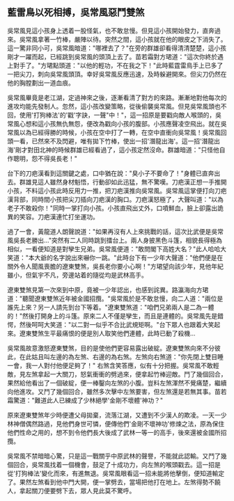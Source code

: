 藍雷鳥以死相搏，吳常風惡鬥雙煞
------------------------------

吳常風見這小孩身上透着一股怪氣，也不敢怠慢。但見這小孩開始發力，直奔過來。吳常風拿著一竹棒，嚴陣以待。突然之間，這小孩就在他的眼皮之下消失了。這一驚非同小可，吳常風暗道："哪裡去了？"在旁的群雄卻看得清清楚楚，這小孩剛才一躍而起，已經跳到吳常風的頭頂上去了。苗若霜對方珺道："這次你終於遇上對手了。"方珺點頭道："以他的輕功，不在我之下！"此時藍霆雷鳥手上已多了一把尖刀，刺向吳常風頭頂。幸好吳常風反應迅速，及時躲避開來。但尖刀仍然在他的胸膛劃出一道血痕。

吳常風畢竟是老江湖，定過神來之後，逐漸看清了對方的來路。漸漸地對他每次的進攻均能先發制人。忽然，這小孩改變策略，從後偷襲吳常風。但見吳常風頭也不回，使用'打狗棒法'的'戳'字訣，一聲"中！"，這一招原是要戳向敵人喉頭的，吳常風心想和這小孩無仇無怨，便改為戳向小孩的腹部。小孩應聲凌空飛出。就在吳常風以為已經得勝的時候，小孩在空中打了一轉，在空中直衝向吳常風！吳常風回頭一看，已然來不及閃避，唯有拋下竹棒，使出一招'潛龍出海'。這一招'潛龍出海'剛才對田北神的時候群雄已經看過了，這小孩定然沒命。群雄暗道："只怪他自作聰明，怨不得吳長老！"

台下的刀疤漢看到這關鍵之處，口中猶在說："臭小子不要命了！"身體已直奔出去。群雄見這人雖然身材魁悟，行動卻如此迅猛，無不驚嘆。刀疤漢正想一手推開小孩，不料這小孩此時反用力一推，把刀疤漢推向吳常風。吳常風這掌便打向刀疤漢背部，同時間小孩把尖刀插向刀疤漢的胸口。刀疤漢怒極了，大聲叫道："以為老子不敢殺你！"同時一掌打向小孩。小孩直飛出丈外，口噴鮮血，臉上卻露出詭異的笑容。刀疤漢連忙打坐運功。

過了一會，黃龍道人朗聲說道："如果再沒有人上來挑戰的話，這次比武便是吳常風吳長老勝出..."突然有二人同時跳到擂台上。兩人身披黑色斗篷，相貌長得極為相似，一看便知道是對孿生兄弟。吳常風便道："敢問閣下高姓大名？"此人哈哈大笑道："本大爺的名字說出來嚇你一跳。"此時台下有一少年大聲道："他們便是在關外令人聞風喪膽的遼東雙煞，吳長老你要小心啊！"方珺望向該少年，見他年紀雖小，但氣宇不凡，旁邊站着的隨從均是武林高手。

遼東雙煞見第一次來到中原，竟被一少年認出，也感到詫異。路瀛海向方珺道："聽聞遼東雙煞近年被金國招攬。"吳常風於是不敢怠慢，向二人道："兩位是誰先上來？另一人請先到台下等着。"遼東雙煞道："咱們兄弟兩人是二為一體的！"然後打開身上的斗篷。原來二人不僅是孿生，而且是連體的。吳常風先是錯愕，然後呵呵大笑道："以二對一似乎不合比武規矩啊。"台下眾人也跟着大笑起來。遼東雙煞生平最痛恨的便是別人取笑他們連體，此時已動了殺機...

吳常風故意激怒遼東雙煞，目的是使他們更容易露出破綻。遼東雙煞向來不分彼此，在此姑且叫左邊的為左煞、右邊的為右煞。左煞向右煞道："你先閉上雙目睡一會，我一人對付他便足夠了！"
右煞含笑答應，似有十分把握。吳常風不敢輕敵，見左煞拿起一大關刀，怒氣衝衝的劈過來，便拿起竹棒迎敵。鬥了幾個回合，果然給他看出了一個破綻，便一棒鑿向左煞的小腹。豈料左煞渾然不覺痛楚，繼續向他進攻。又鬥了幾個回合，雖然多次擊中左煞要害，但左煞還是若無其事。苗若霜驚道："難道此人已練成了少林絕學'金剛不壞體'神功？"

原來遼東雙煞年少時便遭父母拋棄，流落江湖，又遭到不少漢人的欺凌。一天一少林神僧偶然路過，見他們身世可憐，便傳他們'金剛不壞神功'修煉之法，原為保住他們性命之用的，想不到令他們長大後成了武林一等一的高手，後來還被金國所招攬。

吳常風不禁暗暗心驚，只是這一戰關乎中原武林的聲譽，不能就此認輸。又鬥了幾個回合，吳常風找着一個機會，鼓足了十成功力，向左煞的喉頭戳去。這一招是從'打狗棒法'變化而來，有進無退。吳常風眼看這一招未能將他擊倒，便知道輸定了。果然左煞看到他中門大開，便一掌劈去，當場把他打在地上。左煞得勢不饒人，拿起關刀便要劈下去，眾人見此莫不驚呼。

